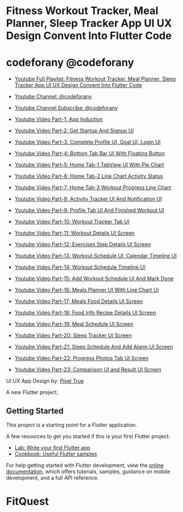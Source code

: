 # Fitness Workout Tracker, Meal Planner, Sleep Tracker App UI UX Design Convent Into Flutter Code

# codeforany @codeforany

- [Youtube Full Playlist: Fitness Workout Tracker, Meal Planner, Sleep Tracker App UI UX Design Convent Into Flutter Code](https://www.youtube.com/playlist?list=PLzcRC7PA0xWR1AY-uvplpAYoDFzRdUHgQ)
- [Youtube Channel: @codeforany](https://www.youtube.com/channel/UCdQTp9wRK5vAOlEQZf9PHSg)
- [Youtube Channel Subscribe: @codeforany](https://www.youtube.com/channel/UCdQTp9wRK5vAOlEQZf9PHSg?sub_confirmation=1)

- [Youtube Video Part-1: App Induction](https://youtu.be/GZzMnrGNZEA)
- [Youtube Video Part-2: Get Startup And Signup UI](https://youtu.be/pDoH7oheZRk)
- [Youtube Video Part-3: Complete Profile UI, Goal UI, Login UI](https://youtu.be/GrINadeF1Ic)
- [Youtube Video Part-4: Bottom Tab Bar UI With Floating Button](https://youtu.be/JYJbK7vTCJk)
- [Youtube Video Part-5: Home Tab-1 TabView UI With Pie Chart](https://youtu.be/jd6C5qCQ0B4)
- [Youtube Video Part-6: Home Tab-2 Line Chart Activity Status](https://youtu.be/VwikPX-9_rs)
- [Youtube Video Part-7: Home Tab-3 Workout Progress Line Chart](https://youtu.be/UX0UuPx8aRg)
- [Youtube Video Part-8: Activity Tracker UI And Notification UI](https://youtu.be/OjvOxsVVJSo)
- [Youtube Video Part-9: Profile Tab UI And Finished Workout UI](https://youtu.be/cF-x4xq99fw)
- [Youtube Video Part-10: Workout Tracker Tab UI](https://youtu.be/AUIR0RKRQwo)
- [Youtube Video Part-11: Workout Details UI Screen](https://youtu.be/ftAi1kfXObk)
- [Youtube Video Part-12: Exercises Step Details UI Screen](https://youtu.be/3Dfn54U340k)
- [Youtube Video Part-13: Workout Schedule UI, Calendar Timeline UI ](https://youtu.be/vARI416CLUA)
- [Youtube Video Part-14: Workout Schedule Timeline UI](https://youtu.be/G2jFJ3-HmkU)
- [Youtube Video Part-15: Add Workout Schedule UI And Mark Done](https://youtu.be/LL52gqRlMs8)
- [Youtube Video Part-16: Meals Planner UI With Line Chart UI](https://youtu.be/SqAwLgftzBI)
- [Youtube Video Part-17: Meals Food Details UI Screen](https://youtu.be/ppzr1VOT51s)
- [Youtube Video Part-18: Food Info Recipe Details UI Screen](https://youtu.be/isu4tYpcwcI)
- [Youtube Video Part-19: Meal Schedule UI Screen](https://youtu.be/Gvhz0PZIrTs)
- [Youtube Video Part-20: Sleep Tracker UI Screen](https://youtu.be/8QrKRt3Avkc)
- [Youtube Video Part-21: Sleep Schedule And Add Alarm UI Screen](https://youtu.be/GacvUiYp0uU)
- [Youtube Video Part-22: Progress Photos Tab UI Screen](https://youtu.be/0HC306fRSg0)
- [Youtube Video Part-23: Comparison UI and Result UI Screen](https://youtu.be/puds7ztrQ-c)


UI UX App Design by: [Pixel True](https://www.pixeltrue.com/free-ui-kits/fitness-app-ui-kit)

A new Flutter project.

## Getting Started

This project is a starting point for a Flutter application.

A few resources to get you started if this is your first Flutter project:

- [Lab: Write your first Flutter app](https://docs.flutter.dev/get-started/codelab)
- [Cookbook: Useful Flutter samples](https://docs.flutter.dev/cookbook)

For help getting started with Flutter development, view the
[online documentation](https://docs.flutter.dev/), which offers tutorials,
samples, guidance on mobile development, and a full API reference.
 # FitQuest

